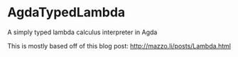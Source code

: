 AgdaTypedLambda
===============

A simply typed lambda calculus interpreter in Agda

This is mostly based off of this blog post: http://mazzo.li/posts/Lambda.html
